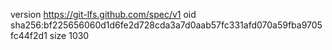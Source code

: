 version https://git-lfs.github.com/spec/v1
oid sha256:bf225656060d1d6fe2d728cda3a7d0aab57fc331afd070a59fba9705fc44f2d1
size 1030
